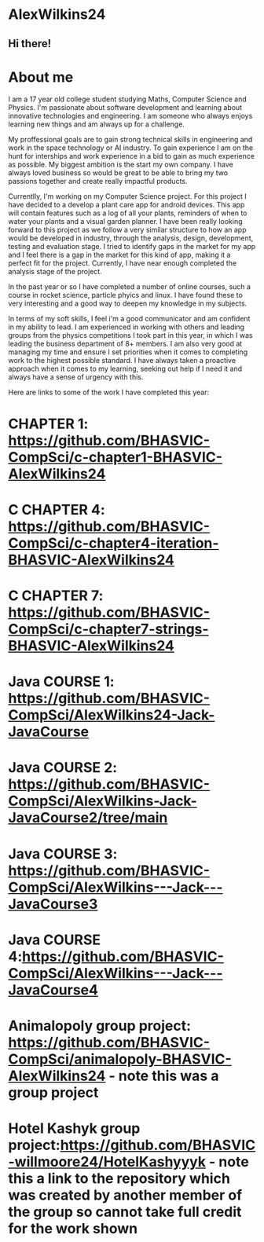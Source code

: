 # AlexWilkins24
## Hi there!
# About me
I am a 17 year old college student studying Maths, Computer Science and Physics. I'm passionate about software development and learning about innovative technologies and engineering. I am someone who always enjoys learning new things and am always up for a challenge. 

My proffessional goals are to gain strong technical skills in engineering and work in the space technology or AI industry. To gain experience I am on the hunt for interships and work experience in a bid to gain as much experience as possible. My biggest ambition is the start my own company. I have always loved business so would be great to be able to bring my two passions together and create really impactful products. 

Currentlly, I'm working on my Computer Science project. For this project I have decided to a develop a plant care app for android devices. This app will contain features such as a log of all your plants, reminders of when to water your plants and a visual garden planner. I have been really looking forward to this project as we follow a very similar structure to how an app would be developed in industry, through the analysis, design, development, testing and evaluation stage. I tried to identify gaps in the market for my app and I feel there is a gap in the market for this kind of app, making it a perfect fit for the project. Currently, I have near enough completed the analysis stage of the project. 

In the past year or so I have completed a number of online courses, such a course in rocket science, particle phyics and linux. I have found these to very interesting and a good way to deepen my knowledge in my subjects. 

In terms of my soft skills, I feel i'm a good communicator and am confident in my ability to lead. I am experienced in working with others and leading groups from the physics competitions I took part in this year, in which I was leading the business department of 8+ members. I am also very good at managing my time and ensure I set priorities when it comes to completing work to the highest possible standard. I have always taken a proactive approach when it comes to my learning, seeking out help if I need it and always have a sense of urgency with this. 

Here are links to some of the work I have completed this year:

# CHAPTER 1: https://github.com/BHASVIC-CompSci/c-chapter1-BHASVIC-AlexWilkins24
# C CHAPTER 4: https://github.com/BHASVIC-CompSci/c-chapter4-iteration-BHASVIC-AlexWilkins24
# C CHAPTER 7: https://github.com/BHASVIC-CompSci/c-chapter7-strings-BHASVIC-AlexWilkins24
# Java COURSE 1: https://github.com/BHASVIC-CompSci/AlexWilkins24-Jack-JavaCourse
# Java COURSE 2: https://github.com/BHASVIC-CompSci/AlexWilkins-Jack-JavaCourse2/tree/main
# Java COURSE 3: https://github.com/BHASVIC-CompSci/AlexWilkins---Jack---JavaCourse3
# Java COURSE 4:https://github.com/BHASVIC-CompSci/AlexWilkins---Jack---JavaCourse4
# Animalopoly group project: https://github.com/BHASVIC-CompSci/animalopoly-BHASVIC-AlexWilkins24 - note this was a group project 
# Hotel Kashyk group project:https://github.com/BHASVIC-willmoore24/HotelKashyyyk - note this a link to the repository which was created by another member of the group so cannot take full credit for the work shown

